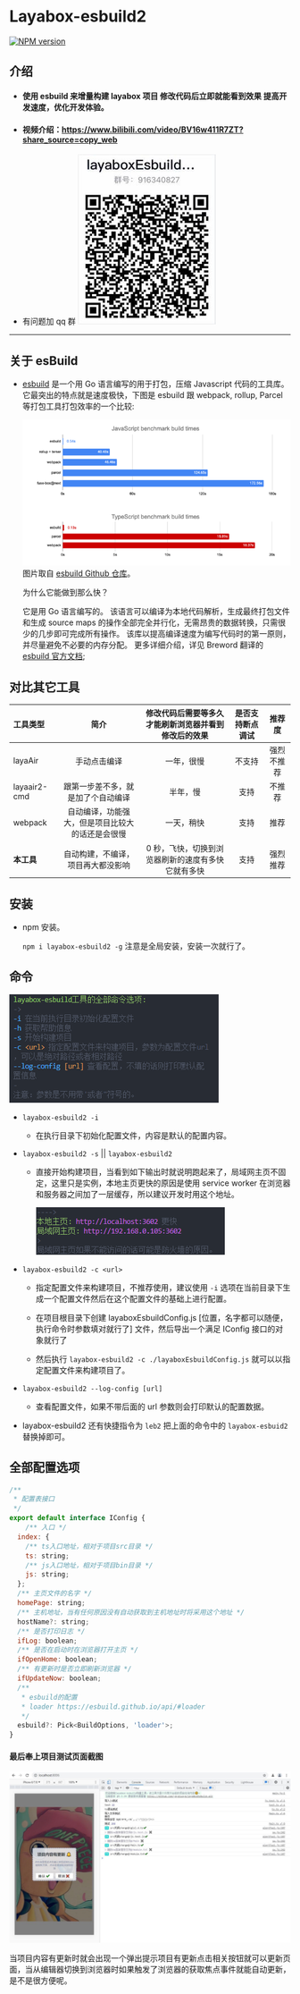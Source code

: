# Layabox-esbuild2

[![NPM version][npm-image]][npm-url]

[npm-image]: https://img.shields.io/npm/v/layabox-esbuild
[npm-url]: https://npmjs.org/package/layabox-esbuild

## 介绍

- #### 使用 esbuild 来增量构建 layabox 项目 修改代码后立即就能看到效果 提高开发速度，优化开发体验。
- #### 视频介绍：https://www.bilibili.com/video/BV16w411R7ZT?share_source=copy_web
- 有问题加 qq 群 <img src="./res/qq.png">

---

## 关于 esBuild

- <a href="https://github.com/evanw/esbuild/">esbuild</a> 是一个用 Go 语言编写的用于打包，压缩 Javascript 代码的工具库。它最突出的特点就是速度极快，下图是 esbuild 跟 webpack, rollup, Parcel 等打包工具打包效率的一个比较:

  <img src="./res/contrast.png">
  图片取自 <a href="https://github.com/evanw/esbuild/">esbuild Github 仓库</a>。

  为什么它能做到那么快？

  它是用 Go 语言编写的。
  该语言可以编译为本地代码解析，生成最终打包文件和生成 source maps 的操作全部完全并行化，无需昂贵的数据转换，只需很少的几步即可完成所有操作。
  该库以提高编译速度为编写代码时的第一原则，并尽量避免不必要的内存分配。
  更多详细介绍，详见 Breword 翻译的 <a href="https://www.breword.com/evanw-esbuild">esbuild 官方文档</a>;

## 对比其它工具

| 工具类型     |                       简介                       | 修改代码后需要等多久才能刷新浏览器并看到修改后的效果 | 是否支持断点调试 |   推荐度   |
| :----------- | :----------------------------------------------: | :--------------------------------------------------: | :--------------: | :--------: |
| layaAir      |                   手动点击编译                   |                      一年，很慢                      |      不支持      | 强烈不推荐 |
| layaair2-cmd |        跟第一步差不多，就是加了个自动编译        |                       半年，慢                       |       支持       |   不推荐   |
| webpack      | 自动编译，功能强大，但是项目比较大的话还是会很慢 |                      一天，稍快                      |       支持       |    推荐    |
| **本工具**   |        自动构建，不编译，项目再大都没影响        |  0 秒，飞快，切换到浏览器刷新的速度有多快它就有多快  |       支持       |  强烈推荐  |

## 安装

- npm 安装。

  `npm i layabox-esbuild2 -g` 注意是全局安装，安装一次就行了。

## 命令

  <img src="./res/order.png">

- `layabox-esbuild2 -i`

  - 在执行目录下初始化配置文件，内容是默认的配置内容。

- `layabox-esbuild2 -s` || `layabox-esbuild2`

  - 直接开始构建项目，当看到如下输出时就说明跑起来了，局域网主页不固定，这里只是实例，本地主页更快的原因是使用 service worker 在浏览器和服务器之间加了一层缓存，所以建议开发时用这个地址。

      <img src="./res/home.png">

- `layabox-esbuild2 -c <url>`

  - 指定配置文件来构建项目，不推荐使用，建议使用 `-i` 选项在当前目录下生成一个配置文件然后在这个配置文件的基础上进行配置。
  - 在项目根目录下创建 layaboxEsbuildConfig.js [位置，名字都可以随便，执行命令时参数填对就行了] 文件，然后导出一个满足 IConfig 接口的对象就行了

  - 然后执行 `layabox-esbuild2 -c ./layaboxEsbuildConfig.js` 就可以以指定配置文件来构建项目了。

- `layabox-esbuild2 --log-config [url]`

  - 查看配置文件，如果不带后面的 url 参数则会打印默认的配置数据。

- layabox-esbuild2 还有快捷指令为 `leb2` 把上面的命令中的 `layabox-esbuid2` 替换掉即可。

## 全部配置选项

```javascript
/**
 * 配置表接口
 */
export default interface IConfig {
    /** 入口 */
  index: {
    /** ts入口地址，相对于项目src目录 */
    ts: string;
    /** js入口地址，相对于项目bin目录 */
    js: string;
  };
  /** 主页文件的名字 */
  homePage: string;
  /** 主机地址，当有任何原因没有自动获取到主机地址时将采用这个地址 */
  hostName?: string;
  /** 是否打印日志 */
  ifLog: boolean;
  /** 是否在启动时在浏览器打开主页 */
  ifOpenHome: boolean;
  /** 有更新时是否立即刷新浏览器 */
  ifUpdateNow: boolean;
  /**
   * esbuild的配置
   * loader https://esbuild.github.io/api/#loader
   */
  esbuild?: Pick<BuildOptions, 'loader'>;
}
```

#### 最后奉上项目测试页面截图

<img src="./res/test.png">

当项目内容有更新时就会出现一个弹出提示项目有更新点击相关按钮就可以更新页面，当从编辑器切换到浏览器时如果触发了浏览器的获取焦点事件就能自动更新，是不是很方便呢。
